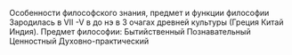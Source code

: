 Особенности философского знания, предмет и функции философии 
Зародилась в VII -V в до нэ в 3 очагах древней культуры (Греция Китай Индия).
Предмет философии:
Бытийственный
Познавательный
Ценностный
Духовно-практический